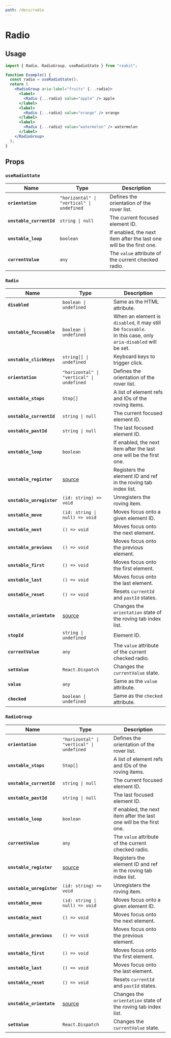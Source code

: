 ```yaml
---
path: /docs/radio
---
```


# Radio

## Usage

```jsx
import { Radio, RadioGroup, useRadioState } from "reakit";

function Example() {
  const radio = useRadioState();
  return (
    <RadioGroup aria-label="fruits" {...radio}>
      <label>
        <Radio {...radio} value="apple" /> apple
      </label>
      <label>
        <Radio {...radio} value="orange" /> orange
      </label>
      <label>
        <Radio {...radio} value="watermelon" /> watermelon
      </label>
    </RadioGroup>
  );
}
```

## Props

<!-- Automatically generated -->

### `useRadioState`

| Name | Type | Description |
|------|------|-------------|
| **`orientation`** | <code>"horizontal" &#124; "vertical" &#124; undefined</code> | Defines the orientation of the rover list. |
| **`unstable_currentId`** | <code>string &#124; null</code> | The current focused element ID. |
| **`unstable_loop`** | <code>boolean</code> | If enabled, the next item after the last one will be the first one. |
| **`currentValue`** | <code>any</code> | The `value` attribute of the current checked radio. |

### `Radio`

| Name | Type | Description |
|------|------|-------------|
| **`disabled`** | <code>boolean &#124; undefined</code> | Same as the HTML attribute. |
| **`unstable_focusable`** | <code>boolean &#124; undefined</code> | When an element is `disabled`, it may still be `focusable`.<br>In this case, only `aria-disabled` will be set. |
| **`unstable_clickKeys`** | <code>string[] &#124; undefined</code> | Keyboard keys to trigger click. |
| **`orientation`** | <code>"horizontal" &#124; "vertical" &#124; undefined</code> | Defines the orientation of the rover list. |
| **`unstable_stops`** | <code>Stop[]</code> | A list of element refs and IDs of the roving items. |
| **`unstable_currentId`** | <code>string &#124; null</code> | The current focused element ID. |
| **`unstable_pastId`** | <code>string &#124; null</code> | The last focused element ID. |
| **`unstable_loop`** | <code>boolean</code> | If enabled, the next item after the last one will be the first one. |
| **`unstable_register`** | [source](https://github.com/reakit/reakit/tree/master/packages/reakit/src/Rover/RoverState.ts#L39) | Registers the element ID and ref in the roving tab index list. |
| **`unstable_unregister`** | <code>(id: string) => void</code> | Unregisters the roving item. |
| **`unstable_move`** | <code>(id: string &#124; null) => void</code> | Moves focus onto a given element ID. |
| **`unstable_next`** | <code>() => void</code> | Moves focus onto the next element. |
| **`unstable_previous`** | <code>() => void</code> | Moves focus onto the previous element. |
| **`unstable_first`** | <code>() => void</code> | Moves focus onto the first element. |
| **`unstable_last`** | <code>() => void</code> | Moves focus onto the last element. |
| **`unstable_reset`** | <code>() => void</code> | Resets `currentId` and `pastId` states. |
| **`unstable_orientate`** | [source](https://github.com/reakit/reakit/tree/master/packages/reakit/src/Rover/RoverState.ts#L71) | Changes the `orientation` state of the roving tab index list. |
| **`stopId`** | <code>string &#124; undefined</code> | Element ID. |
| **`currentValue`** | <code>any</code> | The `value` attribute of the current checked radio. |
| **`setValue`** | <code>React.Dispatch<any></code> | Changes the `currentValue` state. |
| **`value`** | <code>any</code> | Same as the `value` attribute. |
| **`checked`** | <code>boolean &#124; undefined</code> | Same as the `checked` attribute. |

### `RadioGroup`

| Name | Type | Description |
|------|------|-------------|
| **`orientation`** | <code>"horizontal" &#124; "vertical" &#124; undefined</code> | Defines the orientation of the rover list. |
| **`unstable_stops`** | <code>Stop[]</code> | A list of element refs and IDs of the roving items. |
| **`unstable_currentId`** | <code>string &#124; null</code> | The current focused element ID. |
| **`unstable_pastId`** | <code>string &#124; null</code> | The last focused element ID. |
| **`unstable_loop`** | <code>boolean</code> | If enabled, the next item after the last one will be the first one. |
| **`currentValue`** | <code>any</code> | The `value` attribute of the current checked radio. |
| **`unstable_register`** | [source](https://github.com/reakit/reakit/tree/master/packages/reakit/src/Rover/RoverState.ts#L39) | Registers the element ID and ref in the roving tab index list. |
| **`unstable_unregister`** | <code>(id: string) => void</code> | Unregisters the roving item. |
| **`unstable_move`** | <code>(id: string &#124; null) => void</code> | Moves focus onto a given element ID. |
| **`unstable_next`** | <code>() => void</code> | Moves focus onto the next element. |
| **`unstable_previous`** | <code>() => void</code> | Moves focus onto the previous element. |
| **`unstable_first`** | <code>() => void</code> | Moves focus onto the first element. |
| **`unstable_last`** | <code>() => void</code> | Moves focus onto the last element. |
| **`unstable_reset`** | <code>() => void</code> | Resets `currentId` and `pastId` states. |
| **`unstable_orientate`** | [source](https://github.com/reakit/reakit/tree/master/packages/reakit/src/Rover/RoverState.ts#L71) | Changes the `orientation` state of the roving tab index list. |
| **`setValue`** | <code>React.Dispatch<any></code> | Changes the `currentValue` state. |
